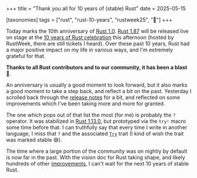 +++
title = "Thank you all for 10 years of (stable) Rust"
date = 2025-05-15

[taxonomies]
tags = ["rust", "rust-10-years", "rustweek25", "🦀"]
+++

Today marks the 10th anniversary of [Rust 1.0](https://blog.rust-lang.org/2015/05/15/Rust-1.0/). [Rust 1.87](https://internals.rust-lang.org/t/rust-1-87-0-pre-release-testing/22896) will be released live on stage at the [10 years of Rust celebration](https://rustweek.org/celebration/) this afternoon (hosted by RustWeek, there are still tickets I heard). Over these past 10 years, Rust had a major positive impact on my life in various ways, and I'm extremely grateful for that.

**Thanks to all Rust contributors and to our community, it has been a blast 🎉**.

An anniversary is usually a good moment to look forward, but it also marks a good moment to take a step back, and reflect a bit on the past. Yesterday I scrolled back through the [release notes](https://github.com/rust-lang/rust/blob/master/RELEASES.md) for a bit, and reflected on some improvements which I've been taking more and more for granted.

The one which pops out of that list the most (for me) is probably the `?` operator. It was stabilized in [Rust 1.13.0](https://blog.rust-lang.org/2016/11/10/Rust-1.13/), but prototyped via the `try!` macro some time before that. I can truthfully say that every time I write in another language, I miss that `?` and the associated [`Try`](https://doc.rust-lang.org/std/ops/trait.Try.html) trait (I kind of wish the trait was marked stable 😅).

<!-- The other big ones which made Rust less cumbersome to write were of course [non lexical lifetimes](https://blog.rust-lang.org/2018/12/06/Rust-1.31-and-rust-2018/#non-lexical-lifetimes), lifetime elision improvements, the deref improvements (no more `&***`) and a boat load of library improvements.

<sup>...and then there is of course the documentation, the tools, the community, the transparent and in the open development. And so much more.</sup> -->

The time where a large portion of the community was on nightly by default is now far in the past. With the vision doc for Rust taking shape, and likely hundreds of other [improvements](https://rust-lang.github.io/rust-project-goals/2025h1/index.html), I can't wait for the next 10 years of stable Rust.
